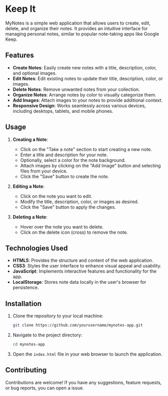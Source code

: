 
# Keep It

MyNotes is a simple web application that allows users to create, edit, delete, and organize their notes. It provides an intuitive interface for managing personal notes, similar to popular note-taking apps like Google Keep.

## Features

- **Create Notes**: Easily create new notes with a title, description, color, and optional images.
- **Edit Notes**: Edit existing notes to update their title, description, color, or images.
- **Delete Notes**: Remove unwanted notes from your collection.
- **Organize Notes**: Arrange notes by color to visually categorize them.
- **Add Images**: Attach images to your notes to provide additional context.
- **Responsive Design**: Works seamlessly across various devices, including desktops, tablets, and mobile phones.

## Usage

1. **Creating a Note**:
   - Click on the "Take a note" section to start creating a new note.
   - Enter a title and description for your note.
   - Optionally, select a color for the note background.
   - Attach images by clicking on the "Add Image" button and selecting files from your device.
   - Click the "Save" button to create the note.

2. **Editing a Note**:
   - Click on the note you want to edit.
   - Modify the title, description, color, or images as desired.
   - Click the "Save" button to apply the changes.

3. **Deleting a Note**:
   - Hover over the note you want to delete.
   - Click on the delete icon (cross) to remove the note.

## Technologies Used

- **HTML5**: Provides the structure and content of the web application.
- **CSS3**: Styles the user interface to enhance visual appeal and usability.
- **JavaScript**: Implements interactive features and functionality for the app.
- **LocalStorage**: Stores note data locally in the user's browser for persistence.

## Installation

1. Clone the repository to your local machine:

   ```bash
   git clone https://github.com/yourusername/mynotes-app.git
   ```

2. Navigate to the project directory:

   ```bash
   cd mynotes-app
   ```

3. Open the `index.html` file in your web browser to launch the application.

## Contributing

Contributions are welcome! If you have any suggestions, feature requests, or bug reports, you can open a issue.
